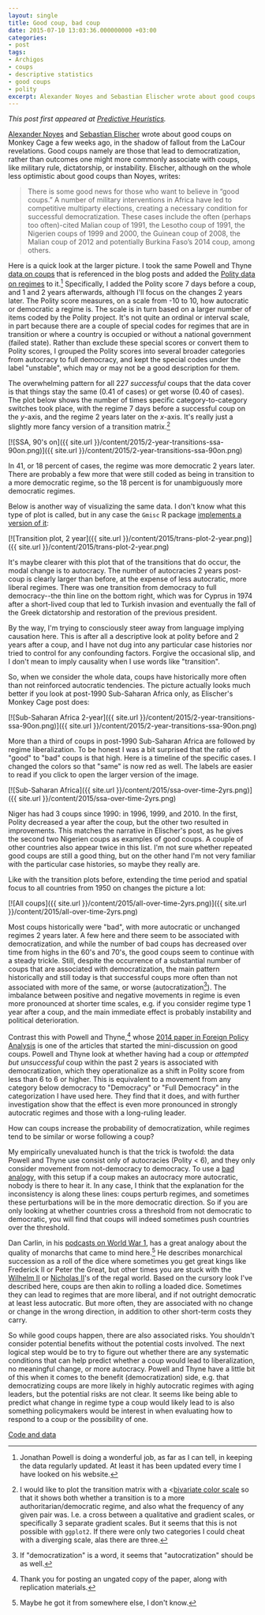 ```yaml
--- 
layout: single
title: Good coup, bad coup 
date: 2015-07-10 13:03:36.000000000 +03:00 
categories:
- post
tags: 
- Archigos 
- coups 
- descriptive statistics 
- good coups 
- polity 
excerpt: Alexander Noyes and Sebastian Elischer wrote about good coups on Monkey Cage a few weeks ago, in the shadow of fallout from the LaCour revelations. Good coups namely are those that lead to democratization, rather than outcomes one might more commonly associate with coups, like military rule, dictatorship, or instability
--- 
```


*This post first appeared at [Predictive Heuristics](http://predictiveheuristics.com).*  

[Alexander Noyes](http://www.washingtonpost.com/blogs/monkey-cage/wp/2015/05/14/did-burundi-just-have-a-good-coup/) and [Sebastian Elischer](http://www.washingtonpost.com/blogs/monkey-cage/wp/2015/05/18/taking-stock-of-good-coups-in-africa/) wrote about good coups on Monkey Cage a few weeks ago, in the shadow of fallout from the LaCour revelations. Good coups namely are those that lead to democratization, rather than outcomes one might more commonly associate with coups, like military rule, dictatorship, or instability. Elischer, although on the whole less optimistic about good coups than Noyes, writes:

> There is some good news for those who want to believe in “good coups.” A number of military interventions in Africa have led to competitive multiparty elections, creating a necessary condition for successful democratization. These cases include the often (perhaps too often)-cited Malian coup of 1991, the Lesotho coup of 1991, the Nigerien coups of 1999 and 2000, the Guinean coup of 2008, the Malian coup of 2012 and potentially Burkina Faso’s 2014 coup, among others.

Here is a quick look at the larger picture. I took the same Powell and Thyne [data on coups](http://www.jonathanmpowell.com/coup-detat-dataset.html) that is referenced in the blog posts and added the [Polity data on regimes](http://www.systemicpeace.org/polityproject.html) to it.[^1] Specifically, I added the Polity score 7 days before a coup, and 1 and 2 years afterwards, although I'll focus on the changes 2 years later. The Polity score measures, on a scale from -10 to 10, how autocratic or democratic a regime is. The scale is in turn based on a larger number of items coded by the Polity project. It's not quite an ordinal or interval scale, in part because there are a couple of special codes for regimes that are in transition or where a country is occupied or without a national government (failed state). Rather than exclude these special scores or convert them to Polity scores, I grouped the Polity scores into several broader categories from autocracy to full democracy, and kept the special codes under the label "unstable", which may or may not be a good description for them.

The overwhelming pattern for all 227 _successful_ coups that the data cover is that things stay the same (0.41 of cases) or get worse (0.40 of cases). The plot below shows the number of times specific category-to-category switches took place, with the regime 7 days before a successful coup on the _y_-axis, and the regime 2 years later on the _x_-axis. It's really just a slightly more fancy version of a transition matrix.[^2]

[![SSA, 90's on]({{ site.url }}/content/2015/2-year-transitions-ssa-90on.png)]({{ site.url }}/content/2015/2-year-transitions-ssa-90on.png)

In 41, or 18 percent of cases, the regime was more democratic 2 years later. There are probably a few more that were still coded as being in transition to a more democratic regime, so the 18 percent is for unambiguously more democratic regimes.

Below is another way of visualizing the same data. I don't know what this type of plot is called, but in any case the `Gmisc` R package [implements a version of it](http://www.r-bloggers.com/visualizing-transitions-with-the-transitionplot-function/):

[![Transition plot, 2 year]({{ site.url }}/content/2015/trans-plot-2-year.png)]({{ site.url }}/content/2015/trans-plot-2-year.png)

It's maybe clearer with this plot that of the transitions that do occur, the modal change is to autocracy. The number of autocracies 2 years post-coup is clearly larger than before, at the expense of less autocratic, more liberal regimes. There was one transition from democracy to full democracy--the thin line on the bottom right, which was for Cyprus in 1974 after a short-lived coup that led to Turkish invasion and eventually the fall of the Greek dictatorship and restoration of the previous president.

By the way, I'm trying to consciously steer away from language implying causation here. This is after all a descriptive look at polity before and 2 years after a coup, and I have not dug into any particular case histories nor tried to control for any confounding factors. Forgive the occasional slip, and I don't mean to imply causality when I use words like "transition".

So, when we consider the whole data, coups have historically more often than not reinforced autocratic tendencies. The picture actually looks much better if you look at post-1990 Sub-Saharan Africa only, as Elischer's Monkey Cage post does:

[![Sub-Saharan Africa 2-year]({{ site.url }}/content/2015/2-year-transitions-ssa-90on.png)]({{ site.url }}/content/2015/2-year-transitions-ssa-90on.png)

More than a third of coups in post-1990 Sub-Saharan Africa are followed by regime liberalization. To be honest I was a bit surprised that the ratio of "good" to "bad" coups is that high. Here is a timeline of the specific cases. I changed the colors so that "same" is now red as well. The labels are easier to read if you click to open the larger version of the image.

[![Sub-Saharan Africa]({{ site.url }}/content/2015/ssa-over-time-2yrs.png)]({{ site.url }}/content/2015/ssa-over-time-2yrs.png)

Niger has had 3 coups since 1990: in 1996, 1999, and 2010\. In the first, Polity decreased a year after the coup, but the other two resulted in improvements. This matches the narrative in Elischer's post, as he gives the second two Nigerien coups as examples of good coups. A couple of other countries also appear twice in this list. I'm not sure whether repeated good coups are still a good thing, but on the other hand I'm not very familiar with the particular case histories, so maybe they really are.

Like with the transition plots before, extending the time period and spatial focus to all countries from 1950 on changes the picture a lot:

[![All coups]({{ site.url }}/content/2015/all-over-time-2yrs.png)]({{ site.url }}/content/2015/all-over-time-2yrs.png)

Most coups historically were "bad", with more autocratic or unchanged regimes 2 years later. A few here and there seem to be associated with democratization, and while the number of bad coups has decreased over time from highs in the 60's and 70's, the good coups seem to continue with a steady trickle. Still, despite the occurrence of a substantial number of coups that are associated with democratization, the main pattern historically and still today is that successful coups more often than not associated with more of the same, or worse (autocratization[^3]). The imbalance between positive and negative movements in regime is even more pronounced at shorter time scales, e.g. if you consider regime type 1 year after a coup, and the main immediate effect is probably instability and political deterioration.

Contrast this with Powell and Thyne,[^4] whose [2014 paper in Foreign Policy Analysis](http://www.uky.edu/~clthyn2/thyne_powell_FPA2013.pdf) is one of the articles that started the mini-discussion on good coups. Powell and Thyne look at whether having had a coup or _attempted but unsuccessful_ coup within the past 2 years is associated with democratization, which they operationalize as a shift in Polity score from less than 6 to 6 or higher. This is equivalent to a movement from any category below democracy to "Democracy" or "Full Democracy" in the categorization I have used here. They find that it does, and with further investigation show that the effect is even more pronounced in strongly autocratic regimes and those with a long-ruling leader.

How can coups increase the probability of democratization, while regimes tend to be similar or worse following a coup?

My empirically unevaluated hunch is that the trick is twofold: the data Powell and Thyne use consist only of autocracies (Polity < 6), and they only consider movement from not-democracy to democracy. To use a [bad analogy](http://en.wikipedia.org/wiki/If_a_tree_falls_in_a_forest), with this setup if a coup makes an autocracy more autocratic, nobody is there to hear it. In any case, I think that the explanation for the inconsistency is along these lines: coups perturb regimes, and sometimes these perturbations will be in the more democratic direction. So if you are only looking at whether countries cross a threshold from not democratic to democratic, you will find that coups will indeed sometimes push countries over the threshold.

Dan Carlin, in his [podcasts on World War 1](http://www.dancarlin.com/product/hardcore-history-50-blueprint-for-armageddon-i/), has a great analogy about the quality of monarchs that came to mind here.[^5] He describes monarchical succession as a roll of the dice where sometimes you get great kings like Frederick II or Peter the Great, but other times you are stuck with the [Wilhelm II](http://en.wikipedia.org/wiki/Frederick_the_Great) or [Nicholas II](http://en.wikipedia.org/wiki/Nicholas_II_of_Russia)'s of the regal world. Based on the cursory look I've described here, coups are then akin to rolling a loaded dice. Sometimes they can lead to regimes that are more liberal, and if not outright democratic at least less autocratic. But more often, they are associated with no change or change in the wrong direction, in addition to other short-term costs they carry.

So while good coups happen, there are also associated risks. You shouldn't consider potential benefits without the potential costs involved. The next logical step would be to try to figure out whether there are any systematic conditions that can help predict whether a coup would lead to liberalization, no meaningful change, or more autocracy. Powell and Thyne have a little bit of this when it comes to the benefit (democratization) side, e.g. that democratizing coups are more likely in highly autocratic regimes with aging leaders, but the potential risks are not clear. It seems like being able to predict what change in regime type a coup would likely lead to is also something policymakers would be interest in when evaluating how to respond to a coup or the possibility of one.

[Code and data](https://github.com/andybega/mireg-blogs/tree/master/good-coup-bad-coup) 

[^1]: Jonathan Powell is doing a wonderful job, as far as I can tell, in keeping the data regularly updated. At least it has been updated every time I have looked on his website. 

[^2]: I would like to plot the transition matrix with a <[bivariate color scale](http://www.infovis.net/printMag.php?num=184&lang=2) so that it shows both whether a transition is to a more authoritarian/democratic regime, and also what the frequency of any given pair was. I.e. a cross between a qualitative and gradient scales, or specifically 3 separate gradient scales. But it seems that this is not possible with `ggplot2`. If there were only two categories I could cheat with a diverging scale, alas there are three. 

[^3]: If "democratization" is a word, it seems that "autocratization" should be as well. 

[^4]: Thank you for posting an ungated copy of the paper, along with replication materials. 

[^5]: Maybe he got it from somewhere else, I don't know.
